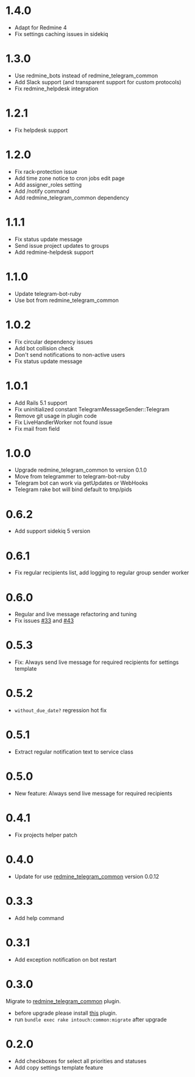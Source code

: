 # 1.4.0

* Adapt for Redmine 4
* Fix settings caching issues in sidekiq

# 1.3.0

* Use redmine_bots instead of redmine_telegram_common
* Add Slack support (and transparent support for custom protocols)
* Fix redmine_helpdesk integration

# 1.2.1

* Fix helpdesk support

# 1.2.0

* Fix rack-protection issue
* Add time zone notice to cron jobs edit page
* Add assigner_roles setting
* Add /notify command
* Add redmine_telegram_common dependency

# 1.1.1

* Fix status update message
* Send issue project updates to groups
* Add redmine-helpdesk support

# 1.1.0

* Update telegram-bot-ruby
* Use bot from redmine_telegram_common

# 1.0.2

* Fix circular dependency issues
* Add bot collision check
* Don't send notifications to non-active users
* Fix status update message

# 1.0.1

* Add Rails 5.1 support
* Fix uninitialized constant TelegramMessageSender::Telegram
* Remove git usage in plugin code
* Fix LiveHandlerWorker not found issue
* Fix mail from field

# 1.0.0

* Upgrade redmine_telegram_common to version 0.1.0
* Move from telegrammer to telegram-bot-ruby
* Telegram bot can work via getUpdates or WebHooks
* Telegram rake bot will bind default to tmp/pids

# 0.6.2

* Add support sidekiq 5 version

# 0.6.1

* Fix regular recipients list, add logging to regular group sender worker

# 0.6.0

* Regular and live message refactoring and tuning
* Fix issues [#33](https://github.com/centosadmin/redmine_intouch/issues/33) and [#43](https://github.com/centosadmin/redmine_intouch/issues/43)

# 0.5.3

* Fix: Always send live message for required recipients for settings template

# 0.5.2

* `without_due_date?` regression hot fix

# 0.5.1

* Extract regular notification text to service class

# 0.5.0

* New feature: Always send live message for required recipients

# 0.4.1

* Fix projects helper patch

# 0.4.0

* Update for use [redmine_telegram_common](https://github.com/centosadmin/redmine_telegram_common) version 0.0.12

# 0.3.3

* Add help command

# 0.3.1

* Add exception notification on bot restart

# 0.3.0

Migrate to [redmine_telegram_common](https://github.com/centosadmin/redmine_telegram_common) plugin.
* before upgrade please install [this](https://github.com/centosadmin/redmine_telegram_common) plugin.
* run `bundle exec rake intouch:common:migrate` after upgrade

# 0.2.0
* Add checkboxes for select all priorities and statuses
* Add copy settings template feature
